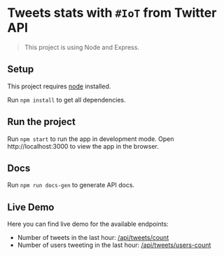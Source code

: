 # Tweets stats with `#IoT` from Twitter API

> This project is using Node and Express.

## Setup

This project requires [node](nodejs.org/) installed.

Run `npm install` to get all dependencies.

## Run the project

Run `npm start` to run the app in development mode.
Open http://localhost:3000 to view the app in the browser.

## Docs

Run `npm run docs-gen` to generate API docs.

## Live Demo 

Here you can find live demo for the available endpoints:

* Number of tweets in the last hour: [/api/tweets/count](https://twitter-api-iot.herokuapp.com/api/tweets/count)
* Number of users tweeting in the last hour: [/api/tweets/users-count](https://twitter-api-iot.herokuapp.com/api/tweets/users-count)

